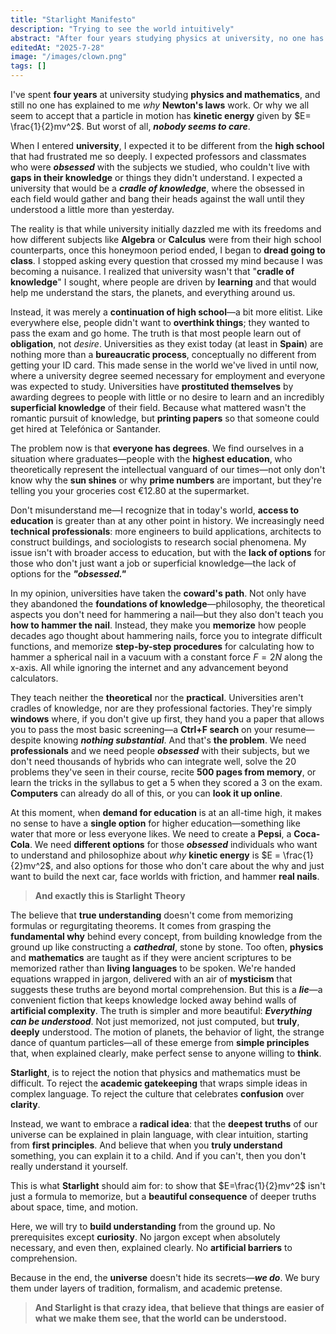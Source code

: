 ```yaml
---
title: "Starlight Manifesto"
description: "Trying to see the world intuitively"
abstract: "After four years studying physics at university, no one has explained why Newton's laws work or why they are that way. We memorize formulas without understanding them. Universities have become degree factories that teach neither deep theory nor practical skills—just enough to pass exams. The worst part? Nobody seems to care."
editedAt: "2025-7-28"
image: "/images/clown.png"
tags: []
---
```


I've spent **four years** at university studying **physics and mathematics**, and still no one has explained to me *why* **Newton's laws** work. Or why we all seem to accept that a particle in motion has **kinetic energy** given by $E= \frac{1}{2}mv^2$. But worst of all, ***nobody seems to care***.

When I entered **university**, I expected it to be different from the **high school** that had frustrated me so deeply. I expected professors and classmates who were ***obsessed*** with the subjects we studied, who couldn't live with **gaps in their knowledge** or things they didn't understand. I expected a university that would be a ***cradle of knowledge***, where the obsessed in each field would gather and bang their heads against the wall until they understood a little more than yesterday.

The reality is that while university initially dazzled me with its freedoms and how different subjects like **Algebra** or **Calculus** were from their high school counterparts, once this honeymoon period ended, I began to **dread going to class**. I stopped asking every question that crossed my mind because I was becoming a nuisance. I realized that university wasn't that "**cradle of knowledge**" I sought, where people are driven by **learning** and that would help me understand the stars, the planets, and everything around us.

Instead, it was merely a **continuation of high school**—a bit more elitist. Like everywhere else, people didn't want to **overthink things**; they wanted to pass the exam and go home. The truth is that most people learn out of **obligation**, not *desire*.
Universities as they exist today (at least in **Spain**) are nothing more than a **bureaucratic process**, conceptually no different from getting your ID card. This made sense in the world we've lived in until now, where a university degree seemed necessary for employment and everyone was expected to study. Universities have **prostituted themselves** by awarding degrees to people with little or no desire to learn and an incredibly **superficial knowledge** of their field. Because what mattered wasn't the romantic pursuit of knowledge, but **printing papers** so that someone could get hired at Telefónica or Santander.

The problem now is that **everyone has degrees**. We find ourselves in a situation where graduates—people with the **highest education**, who theoretically represent the intellectual vanguard of our times—not only don't know why the **sun shines** or why **prime numbers** are important, but they're telling you your groceries cost €12.80 at the supermarket.

Don't misunderstand me—I recognize that in today's world, **access to education** is greater than at any other point in history. We increasingly need **technical professionals**: more engineers to build applications, architects to construct buildings, and sociologists to research social phenomena. My issue isn't with broader access to education, but with the **lack of options** for those who don't just want a job or superficial knowledge—the lack of options for the ***"obsessed."***

In my opinion, universities have taken the **coward's path**. Not only have they abandoned the **foundations of knowledge**—philosophy, the theoretical aspects you don't need for hammering a nail—but they also don't teach you **how to hammer the nail**. Instead, they make you **memorize** how people decades ago thought about hammering nails, force you to integrate difficult functions, and memorize **step-by-step procedures** for calculating how to hammer a spherical nail in a vacuum with a constant force $F=2N$ along the x-axis. All while ignoring the internet and any advancement beyond calculators.

They teach neither the **theoretical** nor the **practical**. Universities aren't cradles of knowledge, nor are they professional factories. They're simply **windows** where, if you don't give up first, they hand you a paper that allows you to pass the most basic screening—a **Ctrl+F search** on your resume—despite knowing ***nothing substantial***.
And that's **the problem**. We need **professionals** and we need people ***obsessed*** with their subjects, but we don't need thousands of hybrids who can integrate well, solve the 20 problems they've seen in their course, recite **500 pages from memory**, or learn the tricks in the syllabus to get a 5 when they scored a 3 on the exam. **Computers** can already do all of this, or you can **look it up online**.

At this moment, when **demand for education** is at an all-time high, it makes no sense to have a **single option** for higher education—something like water that more or less everyone likes. We need to create a **Pepsi**, a **Coca-Cola**. We need **different options** for those ***obsessed*** individuals who want to understand and philosophize about *why* **kinetic energy** is $E = \frac{1}{2}mv^2$, and also options for those who don't care about the why and just want to build the next car, face worlds with friction, and hammer **real nails**.

> **And exactly this is Starlight Theory**

The believe that **true understanding** doesn't come from memorizing formulas or regurgitating theorems. It comes from grasping the **fundamental why** behind every concept, from building knowledge from the ground up like constructing a ***cathedral***, stone by stone.
Too often, **physics** and **mathematics** are taught as if they were ancient scriptures to be memorized rather than **living languages** to be spoken. We're handed equations wrapped in jargon, delivered with an air of **mysticism** that suggests these truths are beyond mortal comprehension. But this is a ***lie***—a convenient fiction that keeps knowledge locked away behind walls of **artificial complexity**.
The truth is simpler and more beautiful: ***Everything can be understood***. Not just memorized, not just computed, but **truly**, **deeply** understood. The motion of planets, the behavior of light, the strange dance of quantum particles—all of these emerge from **simple principles** that, when explained clearly, make perfect sense to anyone willing to **think**.

**Starlight**, is to reject the notion that physics and mathematics must be difficult. To reject the **academic gatekeeping** that wraps simple ideas in complex language. To reject the culture that celebrates **confusion** over **clarity**.

Instead, we want to embrace a **radical idea**: that the **deepest truths** of our universe can be explained in plain language, with clear intuition, starting from **first principles**. And believe that when you **truly understand** something, you can explain it to a child. And if you can't, then you don't really understand it yourself.

This is what **Starlight** should aim for: to show that $E=\frac{1}{2}mv^2$ isn't just a formula to memorize, but a **beautiful consequence** of deeper truths about space, time, and motion.

Here, we will try to **build understanding** from the ground up. No prerequisites except **curiosity**. No jargon except when absolutely necessary, and even then, explained clearly. No **artificial barriers** to comprehension.

Because in the end, the **universe** doesn't hide its secrets—***we do***. We bury them under layers of tradition, formalism, and academic pretense. 

> **And **Starlight** is that crazy idea, that believe that things are easier of what we make them see, that the world can be understood.**